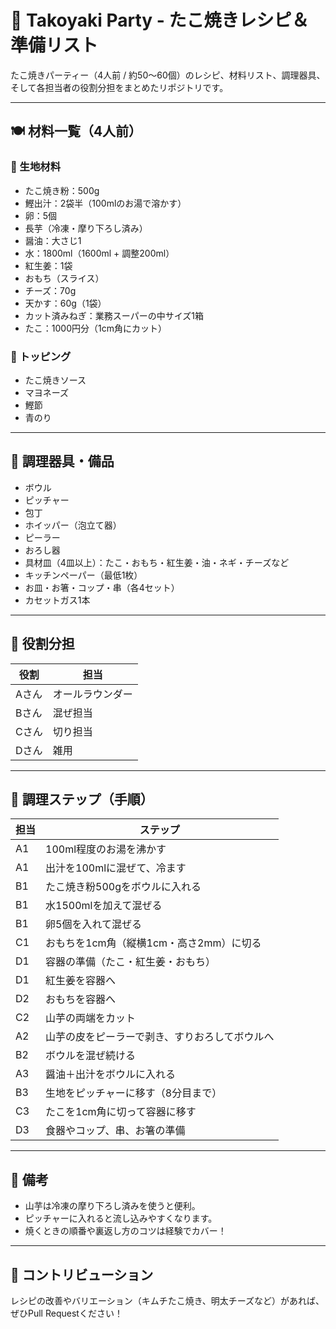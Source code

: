 # 🐙 Takoyaki Party - たこ焼きレシピ＆準備リスト

たこ焼きパーティー（4人前 / 約50〜60個）のレシピ、材料リスト、調理器具、そして各担当者の役割分担をまとめたリポジトリです。

---

## 🍽️ 材料一覧（4人前）

### 🔹 生地材料
- たこ焼き粉：500g
- 鰹出汁：2袋半（100mlのお湯で溶かす）
- 卵：5個
- 長芋（冷凍・摩り下ろし済み）
- 醤油：大さじ1
- 水：1800ml（1600ml + 調整200ml）
- 紅生姜：1袋
- おもち（スライス）
- チーズ：70g
- 天かす：60g（1袋）
- カット済みねぎ：業務スーパーの中サイズ1箱
- たこ：1000円分（1cm角にカット）

### 🔹 トッピング
- たこ焼きソース
- マヨネーズ
- 鰹節
- 青のり

---

## 🧰 調理器具・備品

- ボウル
- ピッチャー
- 包丁
- ホイッパー（泡立て器）
- ピーラー
- おろし器
- 具材皿（4皿以上）：たこ・おもち・紅生姜・油・ネギ・チーズなど
- キッチンペーパー（最低1枚）
- お皿・お箸・コップ・串（各4セット）
- カセットガス1本

---

## 👥 役割分担

| 役割 | 担当 |
|------|------|
| Aさん | オールラウンダー |
| Bさん | 混ぜ担当 |
| Cさん | 切り担当 |
| Dさん | 雑用 |

---

## 🧾 調理ステップ（手順）

| 担当 | ステップ |
|------|---------|
| A1 | 100ml程度のお湯を沸かす |
| A1 | 出汁を100mlに混ぜて、冷ます |
| B1 | たこ焼き粉500gをボウルに入れる |
| B1 | 水1500mlを加えて混ぜる |
| B1 | 卵5個を入れて混ぜる |
| C1 | おもちを1cm角（縦横1cm・高さ2mm）に切る |
| D1 | 容器の準備（たこ・紅生姜・おもち） |
| D1 | 紅生姜を容器へ |
| D2 | おもちを容器へ |
| C2 | 山芋の両端をカット |
| A2 | 山芋の皮をピーラーで剥き、すりおろしてボウルへ |
| B2 | ボウルを混ぜ続ける |
| A3 | 醤油＋出汁をボウルに入れる |
| B3 | 生地をピッチャーに移す（8分目まで） |
| C3 | たこを1cm角に切って容器に移す |
| D3 | 食器やコップ、串、お箸の準備 |

---

## 📝 備考
- 山芋は冷凍の摩り下ろし済みを使うと便利。
- ピッチャーに入れると流し込みやすくなります。
- 焼くときの順番や裏返し方のコツは経験でカバー！

---

## 🙌 コントリビューション

レシピの改善やバリエーション（キムチたこ焼き、明太チーズなど）があれば、ぜひPull Requestください！

